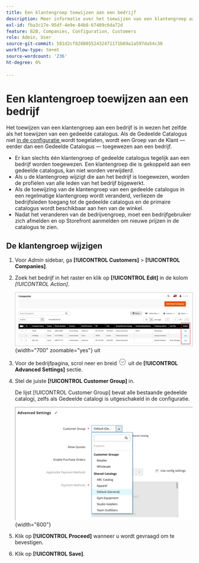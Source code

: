 ```yaml
---
title: Een klantengroep toewijzen aan een bedrijf
description: Meer informatie over het toewijzen van een klantengroep aan een bedrijfsaccount in uw Adobe Commerce-winkel.
exl-id: fba3c17e-95df-4e9e-84b8-67409c6da72d
feature: B2B, Companies, Configuration, Customers
role: Admin, User
source-git-commit: 581d2cf82880552432471171b69a1a597da54c30
workflow-type: tm+mt
source-wordcount: '236'
ht-degree: 0%

---
```


# Een klantengroep toewijzen aan een bedrijf

Het toewijzen van een klantengroep aan een bedrijf is in wezen het zelfde als het toewijzen van een gedeelde catalogus. Als de Gedeelde Catalogus niet [ in de configuratie ](enable-basic-features.md) wordt toegelaten, wordt een Groep van de Klant — eerder dan een Gedeelde Catalogus — toegewezen aan een bedrijf.

- Er kan slechts één klantengroep of gedeelde catalogus tegelijk aan een bedrijf worden toegewezen. Een klantengroep die is gekoppeld aan een gedeelde catalogus, kan niet worden verwijderd.
- Als u de klantengroep wijzigt die aan het bedrijf is toegewezen, worden de profielen van alle leden van het bedrijf bijgewerkt.
- Als de toewijzing van de klantengroep van een gedeelde catalogus in een regelmatige klantengroep wordt veranderd, verliezen de bedrijfsleden toegang tot de gedeelde catalogus en de primaire catalogus wordt beschikbaar aan hen van de winkel.
- Nadat het veranderen van de bedrijvengroep, moet een bedrijfgebruiker zich afmelden en op Storefront aanmelden om nieuwe prijzen in de catalogus te zien.

## De klantengroep wijzigen

1. Voor _Admin_ sidebar, ga **[!UICONTROL Customers]** > **[!UICONTROL Companies]**.

1. Zoek het bedrijf in het raster en klik op **[!UICONTROL Edit]** in de kolom _[!UICONTROL Action]_.

   ![ geef Bedrijf ](./assets/companies-grid-edit.png){width="700" zoomable="yes"} uit

1. Voor de bedrijfpagina, scrol neer en breid ![ selecteur van de Uitbreiding ](../assets/icon-display-expand.png) uit de **[!UICONTROL Advanced Settings]** sectie.

1. Stel de juiste **[!UICONTROL Customer Group]** in.

   De lijst [!UICONTROL Customer Group] bevat alle bestaande gedeelde catalogi, zelfs als Gedeelde catalogi is uitgeschakeld in de configuratie.

   ![ de klantengroep van de Verandering of gedeelde catalogus ](./assets/company-advanced-settings-customer-group-admin.png){width="600"}

1. Klik op **[!UICONTROL Proceed]** wanneer u wordt gevraagd om te bevestigen.

1. Klik op **[!UICONTROL Save]**.
